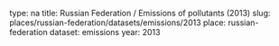 type: na
title: Russian Federation / Emissions of pollutants (2013)
slug: places/russian-federation/datasets/emissions/2013
place: russian-federation
dataset: emissions
year: 2013
